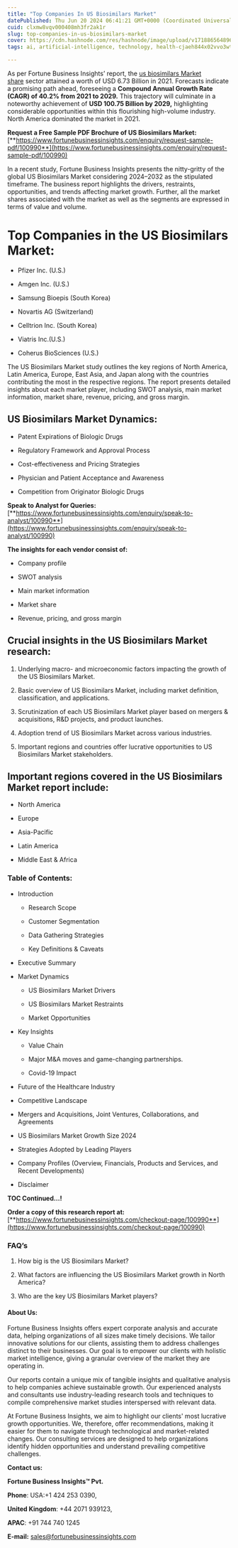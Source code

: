 ```yaml
---
title: "Top Companies In US Biosimilars Market"
datePublished: Thu Jun 20 2024 06:41:21 GMT+0000 (Coordinated Universal Time)
cuid: clxmw8vqv000408mh3fr2ak1r
slug: top-companies-in-us-biosimilars-market
cover: https://cdn.hashnode.com/res/hashnode/image/upload/v1718865648965/ccb76bb0-9a85-468e-be8f-3effdb028bf6.png
tags: ai, artificial-intelligence, technology, health-cjaeh844x02vvo3wtj5r2s75q, healthcare, us-biosimilars-market

---
```


As per Fortune Business Insights’ report, the [us biosimilars Market share](https://www.fortunebusinessinsights.com/industry-reports/u-s-biosimilars-market-100990) sector attained a worth of USD 6.73 Billion in 2021. Forecasts indicate a promising path ahead, foreseeing a **Compound Annual Growth Rate (CAGR) of 40.2% from 2021 to 2029.** This trajectory will culminate in a noteworthy achievement of **USD 100.75 Billion by 2029,** highlighting considerable opportunities within this flourishing high-volume industry. North America dominated the market in 2021.

**Request a Free Sample PDF Brochure of US Biosimilars Market:** [**https://www.fortunebusinessinsights.com/enquiry/request-sample-pdf/100990**](https://www.fortunebusinessinsights.com/enquiry/request-sample-pdf/100990)

In a recent study, Fortune Business Insights presents the nitty-gritty of the global US Biosimilars Market considering 2024–2032 as the stipulated timeframe. The business report highlights the drivers, restraints, opportunities, and trends affecting market growth. Further, all the market shares associated with the market as well as the segments are expressed in terms of value and volume.

# **Top Companies in the US Biosimilars Market:**

* Pfizer Inc. (U.S.)
    
* Amgen Inc. (U.S.)
    
* Samsung Bioepis (South Korea)
    
* Novartis AG (Switzerland)
    
* Celltrion Inc. (South Korea)
    
* Viatris Inc.(U.S.)
    
* Coherus BioSciences (U.S.)
    

The US Biosimilars Market study outlines the key regions of North America, Latin America, Europe, East Asia, and Japan along with the countries contributing the most in the respective regions. The report presents detailed insights about each market player, including SWOT analysis, main market information, market share, revenue, pricing, and gross margin.

## US Biosimilars Market **Dynamics**:

* Patent Expirations of Biologic Drugs
    
* Regulatory Framework and Approval Process
    
* Cost-effectiveness and Pricing Strategies
    
* Physician and Patient Acceptance and Awareness
    
* Competition from Originator Biologic Drugs
    

**Speak to Analyst for Queries:** [**https://www.fortunebusinessinsights.com/enquiry/speak-to-analyst/100990**](https://www.fortunebusinessinsights.com/enquiry/speak-to-analyst/100990)

**The insights for each vendor consist of:**

* Company profile
    
* SWOT analysis
    
* Main market information
    
* Market share
    
* Revenue, pricing, and gross margin
    

## **Crucial insights in the US Biosimilars Market research:**

1. Underlying macro- and microeconomic factors impacting the growth of the US Biosimilars Market.
    
2. Basic overview of US Biosimilars Market, including market definition, classification, and applications.
    
3. Scrutinization of each US Biosimilars Market player based on mergers & acquisitions, R&D projects, and product launches.
    
4. Adoption trend of US Biosimilars Market across various industries.
    
5. Important regions and countries offer lucrative opportunities to US Biosimilars Market stakeholders.
    

## **Important regions covered in the US Biosimilars Market report include:**

* North America
    
* Europe
    
* Asia-Pacific
    
* Latin America
    
* Middle East & Africa
    

### **Table of Contents:**

* Introduction
    
    * Research Scope
        
    * Customer Segmentation
        
    * Data Gathering Strategies
        
    * Key Definitions & Caveats
        
* Executive Summary
    
* Market Dynamics
    
    * US Biosimilars Market Drivers
        
    * US Biosimilars Market Restraints
        
    * Market Opportunities
        
* Key Insights
    
    * Value Chain
        
    * Major M&A moves and game-changing partnerships.
        
    * Covid-19 Impact
        
* Future of the Healthcare Industry
    
* Competitive Landscape
    
* Mergers and Acquisitions, Joint Ventures, Collaborations, and Agreements
    
* US Biosimilars Market Growth Size 2024
    
* Strategies Adopted by Leading Players
    
* Company Profiles (Overview, Financials, Products and Services, and Recent Developments)
    
* Disclaimer
    

**TOC Continued…!**

**Order a copy of this research report at:** [**https://www.fortunebusinessinsights.com/checkout-page/100990**](https://www.fortunebusinessinsights.com/checkout-page/100990)

### **FAQ’s**

1. How big is the US Biosimilars Market?
    
2. What factors are influencing the US Biosimilars Market growth in North America?
    
3. Who are the key US Biosimilars Market players?
    

#### **About Us:**

Fortune Business Insights offers expert corporate analysis and accurate data, helping organizations of all sizes make timely decisions. We tailor innovative solutions for our clients, assisting them to address challenges distinct to their businesses. Our goal is to empower our clients with holistic market intelligence, giving a granular overview of the market they are operating in.

Our reports contain a unique mix of tangible insights and qualitative analysis to help companies achieve sustainable growth. Our experienced analysts and consultants use industry-leading research tools and techniques to compile comprehensive market studies interspersed with relevant data.

At Fortune Business Insights, we aim to highlight our clients' most lucrative growth opportunities. We, therefore, offer recommendations, making it easier for them to navigate through technological and market-related changes. Our consulting services are designed to help organizations identify hidden opportunities and understand prevailing competitive challenges.

**Contact us:**

**Fortune Business Insights™ Pvt.**

**Phone**: USA:+1 424 253 0390,

**United Kingdom**: +44 2071 939123,

**APAC**: +91 744 740 1245

**E-mail:** [sales@fortunebusinessinsights.com](mailto:sales@fortunebusinessinsights.com)